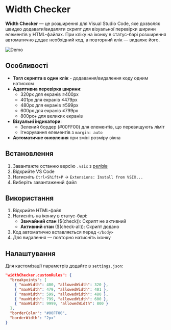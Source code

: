 # Width Checker

**Width Checker** — це розширення для Visual Studio Code, яке дозволяє швидко додавати/видаляти скрипт для візуальної перевірки ширини елементів у HTML-файлах. При кліку на іконку в статус-барі розширення автоматично додає необхідний код, а повторний клік — видаляє його.

![Demo](https://via.placeholder.com/800x400/1E1E1E/00FF00?text=Demo+GIF+Placeholder)

## Особливості

- **Тогл скрипта в один клік** - додавання/видалення коду одним натиском
- **Адаптивна перевірка ширини**:
  - 320px для екранів ≤400px
  - 401px для екранів ≤479px 
  - 480px для екранів ≤599px
  - 600px для екранів ≤799px
  - 800px+ для великих екранів
- **Візуальні індикатори**:
  - Зелений бордер (#00FF00) для елементів, що перевищують ліміт
  - Ігнорування елементів з `margin: auto`
- **Автоматичне оновлення** при зміні розміру вікна

## Встановлення

1. Завантажте останню версію `.vsix` з [релізів](https://github.com/your-repo/releases)
2. Відкрийте VS Code
3. Натисніть `Ctrl+Shift+P` → `Extensions: Install from VSIX...`
4. Виберіть завантажений файл

## Використання

1. Відкрийте HTML-файл
2. Натисніть на іконку в статус-барі:
   - **Звичайний стан** ($(check)): Скрипт не активний
   - **Активний стан** ($(check-all)): Скрипт додано
3. Код автоматично вставляється перед `</body>`
4. Для видалення — повторно натисніть іконку

## Налаштування

Для кастомізації параметрів додайте в `settings.json`:
```json
"widthChecker.customRules": {
  "breakpoints": [
    { "maxWidth": 400, "allowedWidth": 320 },
    { "maxWidth": 479, "allowedWidth": 401 },
    { "maxWidth": 599, "allowedWidth": 480 },
    { "maxWidth": 799, "allowedWidth": 600 },
    { "maxWidth": 9999, "allowedWidth": 800 }
  ],
  "borderColor": "#00FF00",
  "borderWidth": "2px"
}
